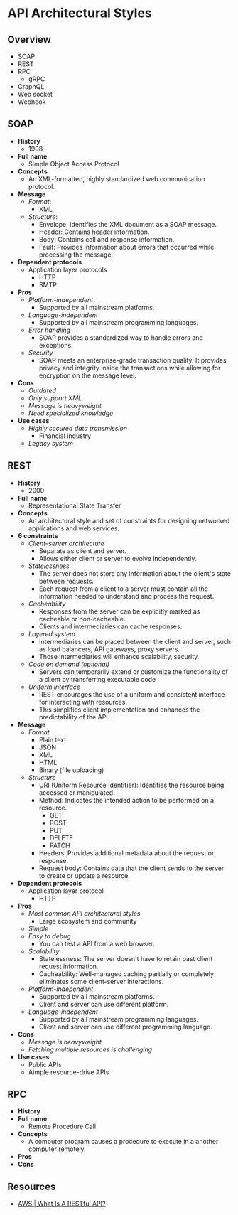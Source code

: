 # API Architectural Styles

## Overview
- SOAP
- REST
- RPC
   - gRPC
- GraphQL
- Web socket
- Webhook

## SOAP
- **History**
   - 1998
- **Full name**
   - Simple Object Access Protocol
- **Concepts**
   - An XML-formatted, highly standardized web communication protocol.
- **Message**
   - *Format*:
      - XML
   - *Structure*:
      - Envelope: Identifies the XML document as a SOAP message.
      - Header: Contains header information.
      - Body: Contains call and response information.
      - Fault: Provides information about errors that occurred while processing the message.
- **Dependent protocols**
   - Application layer protocols
      - HTTP
      - SMTP
- **Pros**
   - *Platform-independent*
      - Supported by all mainstream platforms.
   - *Language-independent*
      - Supported by all mainstream programming languages.
   - *Error handling*
      - SOAP provides a standardized way to handle errors and exceptions.
   - *Security*
      - SOAP meets an enterprise-grade transaction quality. It provides privacy and integrity inside the transactions while allowing for encryption on the message level.
- **Cons**
   - *Outdated*
   - *Only support XML*
   - *Message is heavyweight*
   - *Need specialized knowledge*
- **Use cases**
   - *Highly secured data transmission*
      - Financial industry
   - *Legacy system*

## REST
- **History**
   - 2000
- **Full name**
   - Representational State Transfer
- **Concepts**
   - An architectural style and set of constraints for designing networked applications and web services.
- **6 constraints**
   - *Client–server architecture*
      - Separate as client and server.
      - Allows either client or server to evolve independently.
   - *Statelessness*
      - The server does not store any information about the client's state between requests.
      - Each request from a client to a server must contain all the information needed to understand and process the request.
   - *Cacheability*
      - Responses from the server can be explicitly marked as cacheable or non-cacheable.
      - Clients and intermediaries can cache responses.
   - *Layered system*
      - Intermediaries can be placed between the client and server, such as load balancers, API gateways, proxy servers.
      - Those intermediaries will enhance scalability, security.
   - *Code on demand (optional)*
      - Servers can temporarily extend or customize the functionality of a client by transferring executable code
   - *Uniform interface*
      - REST encourages the use of a uniform and consistent interface for interacting with resources.
      - This simplifies client implementation and enhances the predictability of the API.
- **Message**
   - *Format*
      - Plain text
      - JSON
      - XML
      - HTML
      - Binary (file uploading)
   - *Structure*
      - URI (Uniform Resource Identifier): Identifies the resource being accessed or manipulated.
      - Method: Indicates the intended action to be performed on a resource.
         - GET
         - POST
         - PUT
         - DELETE
         - PATCH
      - Headers: Provides additional metadata about the request or response.
      - Request body: Contains data that the client sends to the server to create or update a resource.
- **Dependent protocols**
   - Application layer protocol
      - HTTP
- **Pros**
   - *Most common API architectural styles*
      - Large ecosystem and community
   - *Simple*
   - *Easy to debug*
      - You can test a API from a web browser.
   - *Scalability*
      - Statelessness: The server doesn't have to retain past client request information.
      - Cacheability: Well-managed caching partially or completely eliminates some client-server interactions.
   - *Platform-independent*
      - Supported by all mainstream platforms.
      - Client and server can use different platform.
   - *Language-independent*
      - Supported by all mainstream programming languages.
      - Client and server can use different programming language.
- **Cons**
   - *Message is heavyweight*
   - *Fetching multiple resources is challenging*
- **Use cases**
   - Public APIs
   - Aimple resource-drive APIs
   
## RPC
- **History**
- **Full name**
   - Remote Procedure Call
- **Concepts**
   - A computer program causes a procedure to execute in a another computer remotely.
- **Pros**
- **Cons**

## Resources
- [AWS | What Is A RESTful API?](https://aws.amazon.com/what-is/restful-api/)
